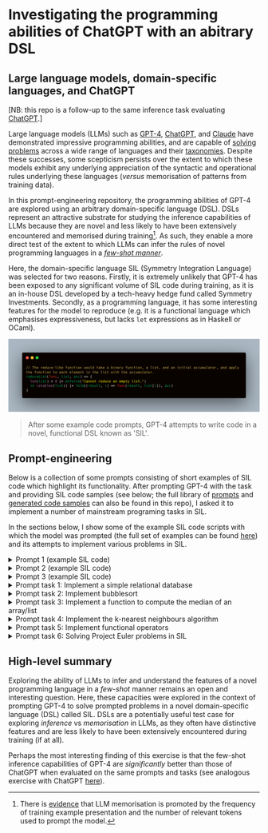 # Investigating the programming abilities of ChatGPT with an abitrary DSL

## Large language models, domain-specific languages, and ChatGPT

[NB: this repo is a follow-up to the same inference task evaluating [ChatGPT](https://github.com/mccaffary/ChatGPT-Domain-Specific-Language/tree/main).]

Large language models (LLMs) such as [GPT-4](https://openai.com/product/gpt-4), [ChatGPT](https://openai.com/blog/chatgpt/), and [Claude](https://scale.com/blog/chatgpt-vs-claude) have demonstrated impressive programming abilities, and are capable of [solving problems](https://github.com/mccaffary/GPT-4-ChatGPT-Project-Euler) across a wide range of languages and their [taxonomies](https://github.com/mccaffary/ChatGPT-Domain-Specific-Language/blob/main/images/programming_language_expressiveness.png). Despite these successes, some scepticism persists over the extent to which these models exhibit any underlying appreciation of the syntactic and operational rules underlying these languages (*versus* memorisation of patterns from training data).

In this prompt-engineering repository, the programming abilities of GPT-4 are explored using an arbitrary domain-specific language (DSL). DSLs represent an attractive substrate for studying the inference capabilities of LLMs because they are novel and less likely to have been extensively encountered and memorised during training[^1]. As such, they enable a more direct test of the extent to which LLMs can infer the rules of novel programming languages in a [*few-shot manner*](https://arxiv.org/abs/2005.14165).

Here, the domain-specific language SIL (Symmetry Integration Language) was selected for two reasons. Firstly, it is extremely unlikely that GPT-4 has been exposed to any significant volume of SIL code during training, as it is an in-house DSL developed by a tech-heavy hedge fund called Symmetry Investments. Secondly, as a programming language, it has some interesting features for the model to reproduce (e.g. it is a functional language which emphasises expressiveness, but lacks `let` expressions as in Haskell or OCaml).

  
![](images/new_SIL_example.png)
> After some example code prompts, GPT-4 attempts to write code in a novel, functional DSL known as 'SIL'.

[^1]: There is [evidence](https://arxiv.org/abs/2202.07646) that LLM memorisation is promoted by the frequency of training example presentation and the number of relevant tokens used to prompt the model.

## Prompt-engineering

Below is a collection of some prompts consisting of short examples of SIL code which highlight its functionality. After prompting GPT-4 with the task and providing SIL code samples (see below; the full library of [prompts](https://github.com/mccaffary/GPT-4-Domain-Specific-Language/tree/main/src/SIL-code/prompt-example) and [generated code samples](https://github.com/mccaffary/GPT-4-Domain-Specific-Language/tree/main/src/SIL-code/generated-SIL-code) can also be found in this repo), I asked it to implement a number of mainstream programing tasks in SIL.

In the sections below, I show some of the example SIL code scripts with which the model was prompted (the full set of examples can be found [here](https://github.com/mccaffary/ChatGPT-Domain-Specific-Language/tree/main/prompt_library)) and its attempts to implement various problems in SIL.

<details>
<summary>Prompt 1 (example SIL code)</summary>
<br>

The first prompt is a script to handle some mail server functionality. As such, it differs greatly from the type of problem I will subsequently prompt ChatGPT to solve, but it does illustrate some of the syntax, data structures, and functional aspects of SIL (e.g. `|>`).

```d
// example of using IMAP IDLE to run rules on new mail
import imap
moveMessages(session,ids,target) => if (ids.length > 0) then imap.moveUIDs(session,ids,target) else false
login = imap.ImapLogin(environment("IMAP_USER"),environment("IMAP_PASS"))
server = imap.ImapServer("imap.fastmail.com","993")
session = imap.Session(server,login,true,imap.Options(debugMode:true)) |> imap.openConnection |> imap.login

rules=[ [
	["INBOX/0receipts",
	[
		"FROM OnlineServices@welcome.aexp.com",
		"FROM interactivebrokers.com",
	]],
	["Junk",
	[
		"FROM Tapatalk",
	]],
	["INBOX/newsletters",
	[
		"FROM news@pitchbook.com",
		"HEADER X-mailer mailgun",
		"HEADER X-mailer WPMailSMTP/Mailer/mailgun 2.4.0",
		"HEADER X-mailer nlserver",
		"FROM hbr.org",
		"FROM elliottwave.com",
		"OR FROM cio.com FROM cio.co.uk",
		"FROM substack.com",
		"FROM eaglealpha.com",
		"FROM haaretz.com",
		"FROM gavekal.com",
		"FROM go.weka.io",
		"FROM marketing.weka.io",
		`HEADER list-unsubscribe ""`,
		`HEADER list-Id ""`,
		`HEADER list-Post ""`,
		`HEADER list-owner""`,
		`HEADER Precedence bulk`,
		`HEADER Precedence list`,
		`HEADER list-bounces ""`,
		`HEADER list-help ""`,
		`HEADER List-Unsubscribe ""`,
		"FROM no-reply",
	]],
	["INBOX/notifications",
	[
		`KEYWORD "$IsNotification"`,
		"FROM feedback@slack.com",
		"FROM donotreply@myhermes.co.uk",
		"FROM skillcast.com",
		"FROM reedmac.co.uk",
		"FROM noreply@uber.com",
		"FROM uber@uber.com",
		"FROM do-not-reply@trello.com",
	]],
]

runRules(Session,Rules) => Rules
	|> map(target => [target[0],(target[1] |>map(term => imap.search(Session,term).ids))])
	|> mapa(set => moveMessages(Session,set[1] |> join,set[0]))

runRulesBox(Session,Rules,Mailbox) => {
	imap.select(Session,Mailbox)
	in runRules(Session,Rules)
}

inboxes=[ "INBOX"]
result = inboxes |> mapa(inbox => runRulesBox(session,rules,imap.Mailbox(session,inbox)))
print(result)
import parallel;
threadFunction(x) => {
	imap.idle(session)
	in inboxes |> mapa(inbox => runRulesBox(session,rules,imap.Mailbox(session,inbox)))
}
parallel.runEvents((x)=>false,[threadFunction])
```
  
</details>

<details>
<summary>Prompt 2 (example SIL code)</summary>
<br>

The second example code prompt similarly aims to highlight some features of this DSL for the model, and introduces some new standard library functions such as `iota` and `fold`.

```d
import imap
import imap_config
import string

// Get the configuration from the environment and command line.
config = imap_config.getConfig(commandLineArguments)

// -------------------------------------------------------------------------------------------------
// Some helper functions.
//
// Firstly, a function to join an array of strings.

joinFields(flds, sep) => {
  len(flds) > 0 |> enforce("Cannot join an empty array.")
  in fold(flds[1:$], (str, fld) => str ~ sep ~ fld, flds[0])
}

// Secondly, a field formatter which strips the field prefix and pads to a fixed width.
// E.g., ("From: me@here.com" |> fmtField(20)) == "me@here.com         "

fmtField(field, width) => {
  pad(str) => iota(width - len(str)) |> fold((a, i) => a ~ " ", str)
  in field
    |> string.split(": ")[1:$]
    |> joinFields(": ")
    |> pad
}

// And thirdly, a function which concatenates the headers into a formatted string.

fmtHeaders(outStr, headers) => {
  outStr ~ "  " ~ joinFields(headers, " | ") ~ "\n"
}

// -------------------------------------------------------------------------------------------------

// Connect to the inbox.
creds = imap.ImapLogin(config.user, config.pass)
server = imap.ImapServer(config.host, config.port)
session =
  imap.Session(server, creds)
  |> imap.openConnection()
  |> imap.login()
inbox = imap.Mailbox(session, "INBOX")

// Get the number of messages in the inbox.
msgCount = imap.status(session, inbox).messages

// Select the default inbox.
inbox |> imap.examine(session, _)

// Get the headers (date, from and subject) for each message, from oldest to newest, format and
// print them.
headers =
  iota(msgCount)
    |> map(id => "#" ~ toString(id + 1))
    |> map(id =>
         imap.fetchFields(session, id, "date from subject").lines
           |> map(hdr => fmtField(hdr, 40)))
    |> fold(fmtHeaders, "INBOX:\n")
print(headers)
```
  
</details>

<details>
<summary>Prompt 3 (example SIL code)</summary>
<br>

The third code sample further illustrates some of the unusual features of this DSL, with the aim that ChatGPT will use these in its own implementations next.

```d
// This script will create a report based on a specific example set of automated 'support' emails.
// E.g.,
//
// "support.mbox": 17 messages 17 new
//  N  1 robot@example.com     Mon May 11 22:26  28/1369  "Alert: new issue 123"
//  N  2 robot@example.com     Tue May 12 12:20  22/933   "Notification: service change"
//  N  3 robot@example.com     Tue May 12 12:36  26/1341  "Alert: new issue 124"
//  N  4 robot@example.com     Wed May 13 02:13  21/921   "Resolution: issue 124"
//  N  5 person@example.com    Wed May 13 18:53  26/1332  "Email not from robot."
//  N  6 robot@example.com     Thu May 14 03:13  27/1339  "Alert: new issue 125"
//  N  7 robot@example.com     Thu May 14 08:46  26/1270  "Resolution: issue 123"
//  N  8 robot@example.com     Thu May 14 17:06  25/1249  "Alert: new issue 126"
//  N  9 robot@example.com     Fri May 15 09:46  24/1185  "Resolution: issue 126"
//  N 10 robot@example.com     Fri May 15 12:33  23/1052  "Alert: new issue 127"
//  N 11 robot@example.com     Fri May 15 15:20  27/1331  "Notification: service change"
//  N 12 robot@example.com     Fri May 15 18:06  23/953   "Resolution: issue 127"
//  N 13 robot@example.com     Mon May 18 12:46  27/1218  "Alert: new issue 128"
//  N 14 robot@example.com     Mon May 18 15:33  32/1628  "Alert: new issue 129"
//  N 15 robot@example.com     Tue May 19 05:26  25/1176  "Resolution: issue 128"
//  N 16 robot@example.com     Tue May 19 08:13  26/1312  "Notification: service change"
//  N 17 robot@example.com     Tue May 19 11:00  28/1275  "Alert: new issue 130"
//
//
// Each of these automated emails are from `robot` _except_ for message 5.  Messages 2, 8 and 16 are
// from `robot` but are unrelated to issues.
//
// This script will search for emails and match new issue numbers with resolutions to report the
// number of outstanding alerts.

import imap
import * from imap.query
import imap_config

import dates
import string

// Get the configuration from the environment and command line.
config = imap_config.getConfig(commandLineArguments)

// Connect to the inbox.
creds = imap.ImapLogin(config.user, config.pass)
server = imap.ImapServer(config.host, config.port)
session =
  imap.Session(server, creds)
    |> imap.openConnection()
    |> imap.login()
inbox = imap.Mailbox(session, "support")

// Select the default inbox.
inbox |> imap.examine(session, _)

// These criteria are common for both our searches.
commonCrit = imap.Query()
    |> and(from(`robot@example.com`))
    |> and(sentSince(dates.Date(2020, 5, 13)))

// Get each of the alerts and resolutions from the past week (13-19 May 2020).
alertMsgIds =
  imap.search(session, imap.Query(subject("Alert: new issue")) |> and(commonCrit)).ids
resolutionMsgIds =
  imap.search(session, imap.Query(subject("Resolution: issue")) |> and(commonCrit)).ids

// A function to get the alert ID from a message subject.
getAlertId(msgId) => {
  imap.fetchFields(session, toString(msgId), "subject").lines[0]
    |> string.split()[$ - 1]
}

// A function to remove an entry from a table whether it's there or not.
removeIfExists(tbl, key) => {
  if find(keys(tbl), key) == [] then
    tbl
  else
    removeEntry(tbl, key)
}

// Now find those alerts which have no resolution.  Firstly the subject for each alert, get the
// issue number end and store it in a table.
allAlertTable = alertMsgIds |> fold((tbl, msgId) => addEntry(tbl, getAlertId(msgId), msgId), {})

// Go through the resolutions and remove their corresponding alerts from the table.
unresolvedAlertTable =
  resolutionMsgIds |> fold((tbl, msgId) => removeIfExists(tbl, getAlertId(msgId)), allAlertTable)

// Create a report with the date of the unresolved alerts.
report =
  keys(unresolvedAlertTable)
    |> map(alertId => {
         msgId = unresolvedAlertTable[alertId] |> toString
       in [ alertId
          , imap.fetchFields(session, msgId, "date").lines[0]
          , imap.fetchText(session, msgId).lines[0]
          ]
       })
    |> fold((outStr, tuple) => {
         outStr ~ "Issue: " ~ tuple[0] ~ "\n  " ~ tuple[1] ~ "\n  Summary: " ~ tuple[2] ~ "\n"
       }, "\nUNRESOLVED ISSUES FROM THE PAST 10 DAYS:\n\n")

// Close the session.
imap.closeConnection(session)

// Print the report last.
print(report)
```
  
</details>

<details>
<summary>Prompt task 1: Implement a simple relational database</summary>
<br>
  
As a first exercise, I asked the model to implement a very simple relational database in SIL, with basic functionalities (note that `//` denotes commenting in SIL).

```d
import imap
import imap_config
import string

// Get the configuration from the environment and command line.
config = imap_config.getConfig(commandLineArguments)

// Connect to the server.
creds = imap.ImapLogin(config.user, config.pass)
server = imap.ImapServer(config.host, config.port)
session =
  imap.Session(server, creds)
  |> imap.openConnection()
  |> imap.login()

// -------------------------------------------------------------------------------------------------
// Here's an attempt to create something resembling a simple relational database.

// Define two tables, 'Employees' and 'Departments'.
Employees = { "1": ["Alice", "Engineering"], "2": ["Bob", "Marketing"], "3": ["Charlie", "Engineering"] }
Departments = { "Engineering": ["Alice", "Charlie"], "Marketing": ["Bob"] }

// Function to emulate SQL SELECT operation.
select = (table, id) => {
    table[id] |> enforce("Id does not exist in table.")
}

// Function to emulate SQL INSERT operation.
insert = (table, id, values) => {
    addEntry(table, id, values)
}

// Function to emulate SQL DELETE operation.
delete = (table, id) => {
    removeEntry(table, id)
}

// Function to emulate SQL JOIN operation.
join = (table1, table2, commonField) => {
    // This is a very basic JOIN operation and does not account for multiple matches, etc.
    joinedTable = {}
    for key in keys(table1) {
        value = table1[key][commonField]
        if find(keys(table2), value) != [] {
            joinedTable = addEntry(joinedTable, key, [table1[key], table2[value]])
        }
    }
    joinedTable
}

// Close the session.
imap.closeConnection(session)

// Perform operations.
newEmployee = ["David", "Marketing"]
Employees = insert(Employees, "4", newEmployee)
Departments = insert(Departments, newEmployee[1], ["David"])
print(select(Employees, "1"))
print(join(Employees, Departments, 1))
```
  
</details>

<details>
<summary>Prompt task 2: Implement bubblesort</summary>
<br>

Implementing sorting algorithms is an archetypal software engineering interview question. Here, I asked GPT-4 to implement [bubblesort](https://en.wikipedia.org/wiki/Bubble_sort) (conceptually the most basic sorting algorithm) in SIL. Below is the response:

```d
// Helper function to bubble up the largest value in one pass
bubble(list) => {
  if length(list) <= 1 then
    list
  else
    if list[0] > list[1] then
      [list[1]] ~ bubble([list[0]] ~ list[2 to $])
    else
      [list[0]] ~ bubble(list[1 to $])
}

// Main BubbleSort function
bubbleSort(list) => {
  bubbled = bubble(list)
  if bubbled == list then
    list
  else
    bubbleSort(bubbled)
}
```
  
</details>

<details>
<summary>Prompt task 3: Implement a function to compute the median of an array/list</summary>
<br>

Next, I prompted the model to write a script for computing the median of a list (generated response below). The helper function `sortList` is, indeed, consistent with functional programming paradigms, but here GPT-4 assumes the existence of the assignment operator `:=`.

```d
// Helper function to sort an array of integers.
sortList(list) => list |> len |> iota |> map(i => list |> min |> snd) |> each((i, minVal) => list := removeIndex(list, minVal))

// Function to compute the median of a set of integers.
computeMedian(list) => {
  // Sort the list in ascending order.
  sortedList = sortList(list)
  
  // Get the length of the list.
  length = len(sortedList)

  // Check if the length is even.
  isEven = length % 2 == 0

  // If the length is even, the median is the average of the two middle numbers.
  // Otherwise, the median is just the middle number.
  median = 
    if isEven then 
      (sortedList[length / 2 - 1] + sortedList[length / 2]) / 2 
    else 
      sortedList[length / 2]
  
  // Return the median.
  median
}
```
  
</details>

<details>
<summary>Prompt task 4: Implement the k-nearest neighbours algorithm</summary>
<br>
  
GPT-4 was next prompted to implement the *k*-nearest neighbours algorithm in SIL. Aside from hallucinating/assuming the existence of a module called `math` (which, arguably, is a reasonable assumption for the scope of this exercise), this seems like an acceptable solution, which appropriately leverages functional operators such as `|>`, `map`, and `fold`.

```d
import math

distance(p1, p2) => {
  math.sqrt(
    math.pow(p1[0] - p2[0], 2)
    + math.pow(p1[1] - p2[1], 2)
  )
}

majorityVote(labels) => {
  labelCounts = labels |> fold((counts, label) => addEntry(counts, label, get(counts, label, 0) + 1), {})
  labelCounts |> maxBy((_, count) => count)
}

knn(data, newPoint, k) => {
  distances = data |> map((point, label) => (distance(point, newPoint), label))
  sorted = distances |> sort((a, b) => a[0] < b[0])
  nearest = sorted |> take(k)
  labels = nearest |> map((_, label) => label)
  majorityVote(labels)
}

```
  
</details>
	

<details>
<summary>Prompt task 5: Implement functional operators</summary>
<br>

One of the interesting features of functional languages is that they can be highly expressive. Here, I prompted GPT-4 to implement the basic functional operators `map`, `filter`, and `reduce` (or `fold` in the context of functional languages).
	
```d
// map

// The map-like function would take a function and a list, and apply the function to each element in the list.
mapList(func, list) => {
  len(list) > 0 |> enforce("Cannot map over an empty list.")
  in iota(len(list)) |> fold((result, i) => addEntry(result, func(list[i])), [])
}

// filter

// The filter-like function would take a predicate and a list, and return a list of elements for which the predicate returns true.
filterList(pred, list) => {
  len(list) > 0 |> enforce("Cannot filter an empty list.")
  in iota(len(list)) |> fold((result, i) => if pred(list[i]) then addEntry(result, list[i]) else result, [])
}

// reduce

// The reduce-like function would take a binary function, a list, and an initial accumulator, and apply the function to each element in the list with the accumulator.
reduceList(func, list, acc) => {
  len(list) > 0 |> enforce("Cannot reduce an empty list.")
  in iota(len(list)) |> fold((result, i) => func(result, list[i]), acc)
}

```
  
</details>

<details>
<summary>Prompt task 6: Solving Project Euler problems in SIL</summary>
<br>

[Project Euler](https://projecteuler.net/) is a collection of mathematical and programming problems (which I think make [interesting prompts](https://github.com/mccaffary/ChatGPT-Project-Euler) for LLMs). Here, I prompt GPT-4 to solve the first two Project Euler problems using SIL.

```d
// Project Euler problem #1:
// Here, my prompt was to solve the (easy) first problem of the Project Euler series (https://projecteuler.net/problem=1)

// Define a range from 1 to 999.
range = iota(999) |> map(x => x + 1)

// Define a function to check if a number is a multiple of 3 or 5.
isMultipleOf3Or5 = (num) => num % 3 == 0 || num % 5 == 0

// Filter the range to get only multiples of 3 or 5.
multiples = range |> filter(isMultipleOf3Or5)

// Sum the multiples.
sum = multiples |> fold((a, b) => a + b, 0)

// Print the sum.
print(sum)

```

```d
// Project Euler problem #2:
// This prompt is to solve the second Project Euler problem (https://projecteuler.net/problem=2)

// Define a function to generate the next term in the Fibonacci sequence.
nextFibonacciTerm = (tuple) => [tuple[1], tuple[0] + tuple[1]]

// Start with the first two terms.
initialTerms = [1, 2]

// Define a function to generate Fibonacci sequence up to a limit.
generateFibonacci = (limit) => {
  fibonacciSequence = unfold(nextFibonacciTerm, initialTerms, (tuple) => tuple[1] <= limit)
  fibonacciSequence
}

// Define a function to check if a number is even.
isEven = (num) => num % 2 == 0

// Generate the Fibonacci sequence up to four million.
fibonacciSequence = generateFibonacci(4000000)

// Extract the second term from each tuple in the sequence, which is the actual Fibonacci number.
fibonacciNumbers = fibonacciSequence |> map(tuple => tuple[1])

// Filter the sequence to get only even numbers.
evenFibonacciNumbers = fibonacciNumbers |> filter(isEven)

// Sum the even numbers.
sum = evenFibonacciNumbers |> fold((a, b) => a + b, 0)

// Print the sum.
print(sum)

```
  
</details>

## High-level summary

Exploring the ability of LLMs to infer and understand the features of a novel programming language in a *few-shot* manner remains an open and interesting question. Here, these capacities were explored in the context of prompting GPT-4 to solve prompted problems in a novel domain-specific language (DSL) called SIL. DSLs are a potentially useful test case for exploring *inference* vs *memorisation* in LLMs, as they often have distinctive features and are less likely to have been extensively encountered during training (if at all).
  
Perhaps the most interesting finding of this exercise is that the few-shot inference capabilities of GPT-4 are *significantly* better than those of ChatGPT when evaluated on the same prompts and tasks (see analogous exercise with ChatGPT [here](https://github.com/mccaffary/ChatGPT-Domain-Specific-Language/tree/main)).
  
